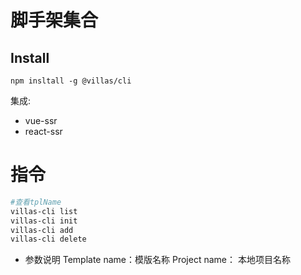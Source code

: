 # 脚手架集合

## Install
```
npm insltall -g @villas/cli
```

集成:
* vue-ssr
* react-ssr

# 指令

```sh
#查看tplName
villas-cli list
villas-cli init
villas-cli add 
villas-cli delete
```
* 参数说明
    Template name：模版名称
    Project name： 本地项目名称